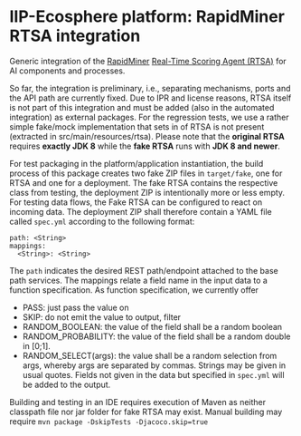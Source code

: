 # IIP-Ecosphere platform: RapidMiner RTSA integration

Generic integration of the [RapidMiner](https://rapidminer.com) [Real-Time Scoring Agent (RTSA)](https://docs.rapidminer.com/latest/scoring-agent/install/) for AI components and processes.

So far, the integration is preliminary, i.e., separating mechanisms, ports and the API path are currently fixed. Due to IPR and license reasons, RTSA itself is not part of this integration and must be added (also in the automated  integration) as external packages. For the regression tests, we use a rather simple fake/mock implementation that sets in of RTSA is not present (extracted in src/main/resources/rtsa). Please note that the **original RTSA** requires **exactly JDK 8** while the **fake RTSA** runs with **JDK 8 and newer**.

For test packaging in the platform/application instantiation, the build process of this package creates two fake ZIP files in `target/fake`, one for RTSA and one for a deployment. The fake RTSA contains the respective class from testing, the deployment ZIP is intentionally more or less empty. For testing data flows, the Fake RTSA can be configured to react on incoming data. The deployment ZIP shall therefore contain a YAML file called `spec.yml` according to the following format:

    path: <String>
    mappings:
      <String>: <String>

The `path` indicates the desired REST path/endpoint attached to the base path services. The mappings relate a field name in the input data to a function specification. As function specification, we currently offer 
- PASS: just pass the value on
- SKIP: do not emit the value to output, filter
- RANDOM_BOOLEAN: the value of the field shall be a random boolean
- RANDOM_PROBABILITY: the value of the field shall be a random double in [0;1]. 
- RANDOM_SELECT(args): the value shall be a random selection from args, whereby args are separated by commas. Strings may be given in usual quotes.
Fields not given in the data but specified in `spec.yml` will be added to the output. 

Building and testing in an IDE requires execution of Maven as neither classpath file nor jar folder for fake RTSA may exist.
Manual building may require `mvn package -DskipTests -Djacoco.skip=true`
